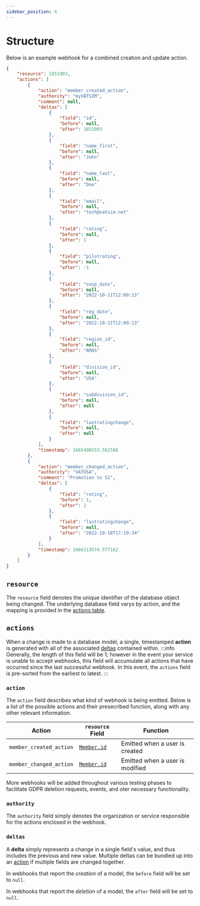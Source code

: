 ```yaml
---
sidebar_position: 4
---
```

# Structure
Below is an example webhook for a combined creation and update action.
```json
{
    "resource": 1851903,
    "actions": [
        {
            "action": "member_created_action",
            "authority": "myVATSIM",
            "comment": null,
            "deltas": [
                {
                    "field": "id",
                    "before": null,
                    "after": 1851903
                },
                {
                    "field": "name_first",
                    "before": null,
                    "after": "John"
                },
                {
                    "field": "name_last",
                    "before": null,
                    "after": "Doe"
                },
                {
                    "field": "email",
                    "before": null,
                    "after": "tech@vatsim.net"
                },
                {
                    "field": "rating",
                    "before": null,
                    "after": 1
                },
                {
                    "field": "pilotrating",
                    "before": null,
                    "after": -1
                },
                {
                    "field": "susp_date",
                    "before": null,
                    "after": "2022-10-11T12:09:13"
                },
                {
                    "field": "reg_date",
                    "before": null,
                    "after": "2022-10-11T12:09:13"
                },
                {
                    "field": "region_id",
                    "before": null,
                    "after": "AMAS"
                },
                {
                    "field": "division_id",
                    "before": null,
                    "after": "USA"
                },
                {
                    "field": "subdivision_id",
                    "before": null,
                    "after": null
                },
                {
                    "field": "lastratingchange",
                    "before": null,
                    "after": null
                }
            ],
            "timestamp": 1665490153.562588
        },
        {
            "action": "member_changed_action",
            "authority": "VATUSA",
            "comment": "Promotion to S1",
            "deltas": [
                {
                    "field": "rating",
                    "before": 1,
                    "after": 2
                },
                {
                    "field": "lastratingchange",
                    "before": null,
                    "after": "2022-10-18T17:19:34"
                }
            ],
            "timestamp": 1666113574.577162
        }
    ]
}
```

## `resource`
The `resource` field denotes the unique identifier of the database object being changed. The underlying database field varys by action, and the mapping is provided in the [actions table](#action).

## `actions`
When a change is made to a database model, a single, timestamped **action** is generated with all of the associated [deltas](#deltas) contained within.
:::info
Generally, the length of this field will be 1; however in the event your service is unable to accept webhooks, this field will accumulate all actions that have occurred since the last successful webhook. In this event, the `actions` field is pre-sorted from the earliest to latest.
:::

### `action`
The `action` field describes what kind of webhook is being emitted. Below is a list of the possible actions and their presecribed function, along with any other relevant information.

| Action                  | `resource` Field                         | Function                        |
|-------------------------|------------------------------------------|---------------------------------|
| `member_created_action` | [`Member.id`](../Models/member#memberid) | Emitted when a user is created  |
| `member_changed_action` | [`Member.id`](../Models/member#memberid) | Emitted when a user is modified |

More webhooks will be added throughout various testing phases to facilitate GDPR deletion requests, events, and oter necessary functionality.

### `authority`
The `authority` field simply denotes the organization or service responsible for the actions enclosed in the webhook.

### `deltas`
A **delta** simply represents a change in a single field's value, and thus includes the previous and new value. Multiple deltas can be bundled up into an [action](#actions) if multiple fields are changed together.

In webhooks that report the *creation* of a model, the `before` field will be set to `null`.

In webhooks that report the *deletion* of a model, the `after` field will be set to `null`.
